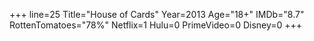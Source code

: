 +++
line=25
Title="House of Cards"
Year=2013
Age="18+"
IMDb="8.7"
RottenTomatoes="78%"
Netflix=1
Hulu=0
PrimeVideo=0
Disney=0
+++

